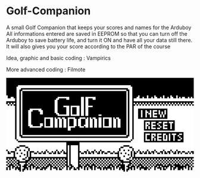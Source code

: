# Golf-Companion
A small Golf Companion that keeps your scores and names for the Arduboy
All informations entered are saved in EEPROM so that you can turn off the Arduboy to save battery life, and turn it ON and have all your data still there. It will also gives you your score according to the PAR of the course

Idea, graphic and basic coding : Vampirics

More advanced coding : Filmote


![Screenshot](/Images/GolfCompanionCapture.png)
